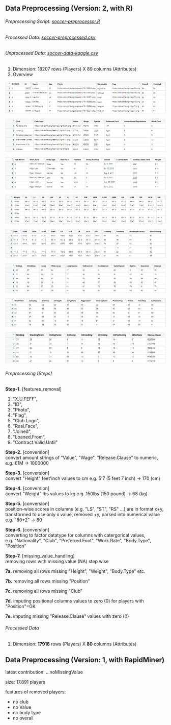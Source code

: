 ## Data Preprocessing (Version: 2, with R)

###### Preprocessing Script: [soccer-preprocessor.R](../code/soccer-preprocessor.R)

###### Processed Data: [soccer-preprocessed.csv](soccer-preprocessed.csv)

###### Unprocessed Data: [soccer-data-kaggle.csv](soccer-data-kaggle.csv)
1. Dimension: 18207 rows (Players) X 89 columns (Attributes)  
2. Overview  
  
![f-1.png](f-1.png) 
  
![f-2.png](f-2.png) 
  
![f-3.png](f-3.png) 
  
![f-4.png](f-4.png) 
  
![f-5.png](f-5.png) 
  
![f-6.png](f-6.png) 
  
![f-7.png](f-7.png) 
  
![f-8.png](f-8.png) 
  

###### Preprocessing (Steps)
**Step-1.** [features_removal]  
  
1. "X.U.FEFF",  
2. "ID",  
3. "Photo",  
4. "Flag",  
5. "Club.Logo",  
6. "Real.Face",  
7. "Joined",  
8. "Loaned.From",  
9. "Contract.Valid.Until"  
  
**Step-2.** [conversion]  
convert amount strings of "Value", "Wage", "Release.Clause" to numeric, e.g. €1M -> 1000000  
  
**Step-3.** [conversion]  
convert "Height" feet'inch values to cm e.g. 5'7 (5 feet 7 inch) -> 170 (cm)

**Step-4.** [conversion]  
convert "Weight" lbs values to kg e.g. 150lbs (150 pound) -> 68 (kg)  
  
**Step-5.** [conversion]  
position-wise  scores in columns (e.g. "LS", "ST", "RS" ...) are in format x+y,  
transformed to use only x value, removed +y, parsed into numerical value e.g. "80+2" -> 80  
  
**Step-6.** [conversion]  
converting to factor datatype for columns with catergorical values,  
e.g. "Nationality", "Club", "Preferred.Foot", "Work.Rate", "Body.Type", "Position"  
  
**Step-7.** [missing_value_handling]  
removing rows with missing value (NA) step wise  
  
**7a.** removing all rows missing "Height", "Weight", "Body.Type" etc.  
  
**7b.** removing all rows missing "Position"  
  
**7c.** removing all rows missing "Club"  
  
**7d.** imputing positional columns values to zero (0) for players with "Position"=GK  
  
**7e.** imputing missing "Release.Clause" values with zero (0)  
  
  
  
###### Processed Data  
1. Dimension: **17918** rows (Players) X **80** columns (Attributes)
  
  

## Data Preprocessing (Version: 1, with RapidMiner)  
  
latest contribution: ...noMissingValue

size: 17.891 players

features of removed players:
* no club
* no Value
* no body type
* no overall
